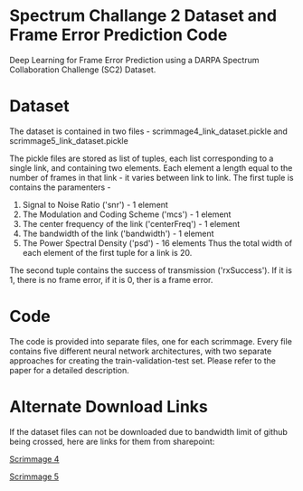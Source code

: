 # Spectrum Challange 2 Dataset and Frame Error Prediction Code
Deep Learning for Frame Error Prediction using a DARPA Spectrum Collaboration Challenge (SC2) Dataset.

# Dataset
The dataset is contained in two files - scrimmage4_link_dataset.pickle and scrimmage5_link_dataset.pickle

The pickle files are stored as list of tuples, each list corresponding to a single link, and containing two elements. Each element a length equal to the number of frames in that link - it varies between link to link.
The first tuple is contains the paramenters -
1. Signal to Noise Ratio ('snr') - 1 element
2. The Modulation and Coding Scheme ('mcs') - 1 element
3. The center frequency of the link ('centerFreq') - 1 element
4. The bandwidth of the link ('bandwidth') - 1 element
5. The Power Spectral Density ('psd') - 16 elements
Thus the total width of each element of the first tuple for a link is 20.

The second tuple contains the success of transmission ('rxSuccess'). If it is 1, there is no frame error, if it is 0, ther is a frame error.

# Code
The code is provided into separate files, one for each scrimmage. Every file contains five different neural network architectures, with two separate approaches for creating the train-validation-test set. Please refer to the paper for a detailed description.

# Alternate Download Links
If the dataset files can not be downloaded due to bandwidth limit of github being crossed, here are links for them from sharepoint:

[Scrimmage 4](https://purdue0-my.sharepoint.com/:u:/g/personal/amahdeej_purdue_edu/EQsfaBF0MjJNvBXqkPq-Lv0BlyAm8ph8O85s-vxOqVjJTA?e=EiSxIq)

[Scrimmage 5](https://purdue0-my.sharepoint.com/:u:/g/personal/amahdeej_purdue_edu/EVnfh_V2BZBOk9SOTvKDLa4BGQ54LA9rr_r0cfFQWC_SLw?e=EJ5nWr)
